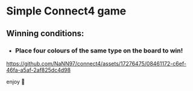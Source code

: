 # Simple Connect4 game #

## Winning conditions: ##
  - ### Place four colours of the same type on the board to win! ###
https://github.com/NaNN97/connect4/assets/17276475/08461172-c6ef-46fa-a5af-2af825dc4d98

enjoy 🙂